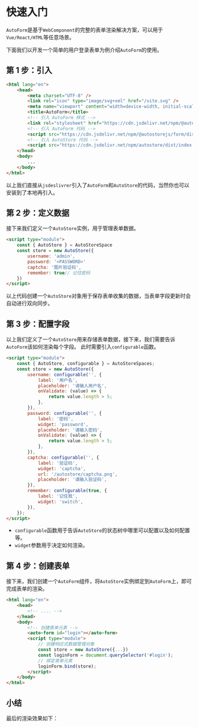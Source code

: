 # 快速入门

`AutoForm`是基于`WebComponent`的完整的表单渲染解决方案，可以用于`Vue/React/HTML`等任意场景。

下面我们以开发一个简单的用户登录表单为例介绍`AutoForm`的使用。

## 第 1 步：引入

```html {8,10,12}
<html lang="en">
    <head>
        <meta charset="UTF-8" />
        <link rel="icon" type="image/svg+xml" href="/vite.svg" />
        <meta name="viewport" content="width=device-width, initial-scale=1.0" />
        <title>AutoForm</title>
        <!-- 引入 AutoForm 样式 -->
        <link rel="stylesheet" href="https://cdn.jsdelivr.net/npm/@autostorejs/form/dist/index.css" />
        <!-- 引入 AutoForm 代码 -->
        <script src="https://cdn.jsdelivr.net/npm/@autostorejs/form/dist/index.global.js"></script>
        <!-- 引入 AutoStore 代码 -->
        <script src="https://cdn.jsdelivr.net/npm/autostore/dist/index.global.js"></script>
    </head>
    <body>
        ...
    </body>
</html>
```

以上我们直接从`jsdeslivrer`引入了`AutoForm`和`AutoStore`的代码，当然你也可以安装到了本地再引入。

## 第 2 步：定义数据

接下来我们定义一个`AutoStore`实例，用于管理表单数据。

```html
<script type="module">
    const { AutoStore } = AutoStoreSpace
    const store = new AutoStore({
        username: 'admin',
        password: '<PASSWORD>'
        captcha: '图片验证码',
        remember: true// 记住密码
    })
</script>
```

以上代码创建一个`AutoStore`对象用于保存表单收集的数据，当表单字段更新时会自动进行双向同步。

## 第 3 步：配置字段

以上我们定义了一个`AutoStore`用来存储表单数据，接下来，我们需要告诉`AutoForm`该如何渲染每个字段。
此时需要引入`configurable`函数。

```html
<script type="module">
    const { AutoStore, configurable } = AutoStoreSpaces;
    const store = new AutoStore({
        username: configurable('', {
            label: '用户名',
            placeholder: '请输入用户名',
            onValidate: (value) => {
                return value.length > 5;
            },
        }),
        password: configurable('', {
            label: '密码',
            widget: 'password',
            placeholder: '请输入密码',
            onValidate: (value) => {
                return value.length > 5;
            },
        }),
        captcha: configurable('', {
            label: '验证码',
            widget: 'captcha',
            url: '/autostore/captcha.png',
            placeholder: '请输入验证码',
        }),
        remember: configurable(true, {
            label: '记住我',
            widget: 'switch',
        }),
    });
</script>
```

-   `configurable`函数用于告诉`AutoStore`的状态树中哪里可以配置以及如何配置等。
-   `widget`参数用于决定如何渲染。

## 第 4 步：创建表单

接下来，我们创建一个`AutoForm`组件，将`AutoStore`实例绑定到`AutoForm`上，即可完成表单的渲染。

```html {7,10,13}
<html lang="en">
    <head>
        <!-- .... -->
    </head>
    <body>
        <!-- 创建表单元素 -->
        <auto-form id="login"></auto-form>
        <script type="module">
            // 创建响应式数据管理对象
            const store = new AutoStore({...})
            const loginForm = document.querySelector('#login');
            // 绑定表单元素
            loginForm.bind(store);
        </script>
    </body>
</html>
```

## 小结

最后的渲染效果如下：

<demo html="autoform/getstarts.html"/>
